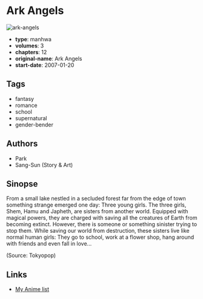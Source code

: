 # Ark Angels

![ark-angels](https://cdn.myanimelist.net/images/manga/2/5440.jpg)

-   **type**: manhwa
-   **volumes**: 3
-   **chapters**: 12
-   **original-name**: Ark Angels
-   **start-date**: 2007-01-20

## Tags

-   fantasy
-   romance
-   school
-   supernatural
-   gender-bender

## Authors

-   Park
-   Sang-Sun (Story & Art)

## Sinopse

From a small lake nestled in a secluded forest far from the edge of town something strange emerged one day: Three young girls. The three girls, Shem, Hamu and Japheth, are sisters from another world. Equipped with magical powers, they are charged with saving all the creatures of Earth from becoming extinct. However, there is someone or something sinister trying to stop them. While saving our world from destruction, these sisters live like normal human girls: They go to school, work at a flower shop, hang around with friends and even fall in love...

(Source: Tokyopop)

## Links

-   [My Anime list](https://myanimelist.net/manga/127/Ark_Angels)
